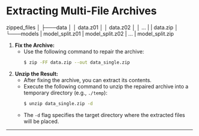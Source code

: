 # Extracting Multi-File Archives
zipped_files
│
├───data
│   │   data.z01
│   │   data.z02
│   │   ...
|   |   data.zip
│
└───models
    |   model_split.z01
    |   model_split.z02
    |   ...
    |   model_split.zip
    

1. **Fix the Archive:**
   - Use the following command to repair the archive:
     ```bash
     $ zip -FF data.zip --out data_single.zip
     ```
2. **Unzip the Result:**
   - After fixing the archive, you can extract its contents.
   - Execute the following command to unzip the repaired archive into a temporary directory (e.g., `./temp`):
     ```bash
     $ unzip data_single.zip -d 
     ```
   - The `-d` flag specifies the target directory where the extracted files will be placed.
---
